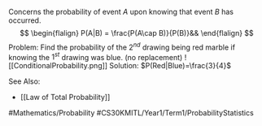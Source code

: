 Concerns the probability of event $A$ upon knowing that event $B$ has occurred.
$$
\begin{flalign}
P(A|B) = \frac{P(A\cap B)}{P(B)}&&
\end{flalign}
$$
Problem: Find the probability of the $2^{nd}$ drawing being red marble if knowing the $1^{st}$ drawing was blue. (no replacement)
![[ConditionalProbability.png]]
Solution: $P(Red|Blue)=\frac{3}{4}$

See Also:
- [[Law of Total Probability]]

#Mathematics/Probability
#CS30KMITL/Year1/Term1/ProbabilityStatistics